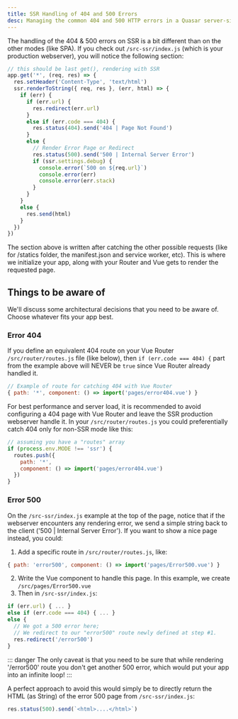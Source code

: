 ```yaml
---
title: SSR Handling of 404 and 500 Errors
desc: Managing the common 404 and 500 HTTP errors in a Quasar server-side rendered app.
---
```

The handling of the 404 & 500 errors on SSR is a bit different than on the other modes (like SPA). If you check out `/src-ssr/index.js` (which is your production webserver), you will notice the following section:

```js
// this should be last get(), rendering with SSR
app.get('*', (req, res) => {
  res.setHeader('Content-Type', 'text/html')
  ssr.renderToString({ req, res }, (err, html) => {
    if (err) {
      if (err.url) {
        res.redirect(err.url)
      }
      else if (err.code === 404) {
        res.status(404).send('404 | Page Not Found')
      }
      else {
        // Render Error Page or Redirect
        res.status(500).send('500 | Internal Server Error')
        if (ssr.settings.debug) {
          console.error(`500 on ${req.url}`)
          console.error(err)
          console.error(err.stack)
        }
      }
    }
    else {
      res.send(html)
    }
  })
})
```

The section above is written after catching the other possible requests (like for /statics folder, the manifest.json and service worker, etc). This is where we initialize your app, along with your Router and Vue gets to render the requested page.

## Things to be aware of
We'll discuss some architectural decisions that you need to be aware of. Choose whatever fits your app best.

### Error 404
If you define an equivalent 404 route on your Vue Router `/src/router/routes.js` file (like below), then `if (err.code === 404) {` part from the example above will NEVER be `true` since Vue Router already handled it.

```js
// Example of route for catching 404 with Vue Router
{ path: '*', component: () => import('pages/error404.vue') }
```

For best performance and server load, it is recommended to avoid configuring a 404 page with Vue Router and leave the SSR production webserver handle it. In your `/src/router/routes.js` you could preferentially catch 404 only for non-SSR mode like this:

```js
// assuming you have a "routes" array
if (process.env.MODE !== 'ssr') {
  routes.push({
    path: '*',
    component: () => import('pages/error404.vue')
  })
}
```

### Error 500
On the `/src-ssr/index.js` example at the top of the page, notice that if the webserver encounters any rendering error, we send a simple string back to the client ('500 | Internal Server Error'). If you want to show a nice page instead, you could:

1. Add a specific route in `/src/router/routes.js`, like:
  ```js
  { path: 'error500', component: () => import('pages/Error500.vue') }
  ```
2. Write the Vue component to handle this page. In this example, we create `/src/pages/Error500.vue`
3. Then in `/src-ssr/index.js`:
  ```js
  if (err.url) { ... }
  else if (err.code === 404) { ... }
  else {
    // We got a 500 error here;
    // We redirect to our "error500" route newly defined at step #1.
    res.redirect('/error500')
  }
  ```

::: danger
The only caveat is that you need to be sure that while rendering '/error500' route you don't get another 500 error, which would put your app into an infinite loop!
:::

A perfect approach to avoid this would simply be to directly return the HTML (as String) of the error 500 page from `/src-ssr/index.js`:

```js
res.status(500).send(`<html>....</html>`)
```
